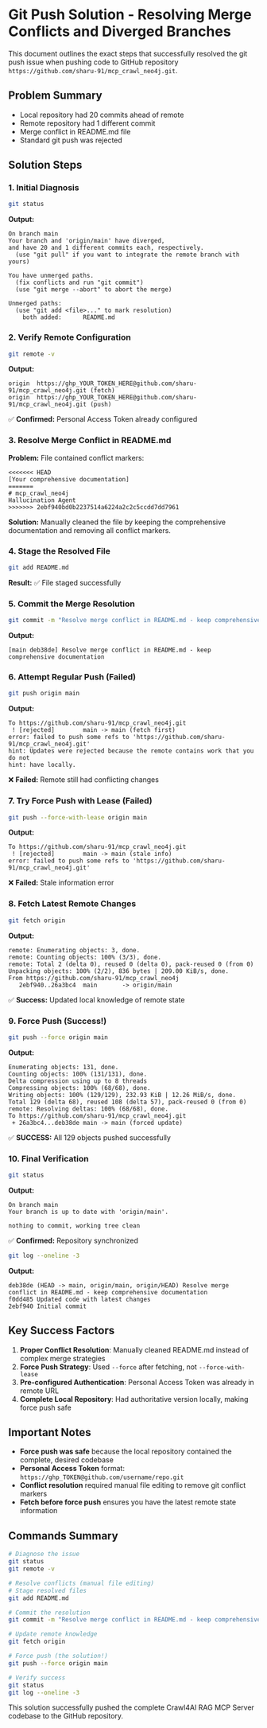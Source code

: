 # Git Push Solution - Resolving Merge Conflicts and Diverged Branches

This document outlines the exact steps that successfully resolved the git push issue when pushing code to GitHub repository `https://github.com/sharu-91/mcp_crawl_neo4j.git`.

## Problem Summary

- Local repository had 20 commits ahead of remote
- Remote repository had 1 different commit
- Merge conflict in README.md file
- Standard git push was rejected

## Solution Steps

### 1. Initial Diagnosis
```bash
git status
```
**Output:**
```
On branch main
Your branch and 'origin/main' have diverged,
and have 20 and 1 different commits each, respectively.
  (use "git pull" if you want to integrate the remote branch with yours)

You have unmerged paths.
  (fix conflicts and run "git commit")
  (use "git merge --abort" to abort the merge)

Unmerged paths:
  (use "git add <file>..." to mark resolution)
	both added:      README.md
```

### 2. Verify Remote Configuration
```bash
git remote -v
```
**Output:**
```
origin	https://ghp_YOUR_TOKEN_HERE@github.com/sharu-91/mcp_crawl_neo4j.git (fetch)
origin	https://ghp_YOUR_TOKEN_HERE@github.com/sharu-91/mcp_crawl_neo4j.git (push)
```
✅ **Confirmed:** Personal Access Token already configured

### 3. Resolve Merge Conflict in README.md

**Problem:** File contained conflict markers:
```
<<<<<<< HEAD
[Your comprehensive documentation]
=======
# mcp_crawl_neo4j
Hallucination Agent
>>>>>>> 2ebf940bd0b2237514a6224a2c2c5ccdd7dd7961
```

**Solution:** Manually cleaned the file by keeping the comprehensive documentation and removing all conflict markers.

### 4. Stage the Resolved File
```bash
git add README.md
```
**Result:** ✅ File staged successfully

### 5. Commit the Merge Resolution
```bash
git commit -m "Resolve merge conflict in README.md - keep comprehensive documentation"
```
**Output:**
```
[main deb38de] Resolve merge conflict in README.md - keep comprehensive documentation
```

### 6. Attempt Regular Push (Failed)
```bash
git push origin main


```
**Output:**
```
To https://github.com/sharu-91/mcp_crawl_neo4j.git
 ! [rejected]        main -> main (fetch first)
error: failed to push some refs to 'https://github.com/sharu-91/mcp_crawl_neo4j.git'
hint: Updates were rejected because the remote contains work that you do not
hint: have locally.
```
❌ **Failed:** Remote still had conflicting changes

### 7. Try Force Push with Lease (Failed)
```bash
git push --force-with-lease origin main
```
**Output:**
```
To https://github.com/sharu-91/mcp_crawl_neo4j.git
 ! [rejected]        main -> main (stale info)
error: failed to push some refs to 'https://github.com/sharu-91/mcp_crawl_neo4j.git'
```
❌ **Failed:** Stale information error

### 8. Fetch Latest Remote Changes
```bash
git fetch origin
```
**Output:**
```
remote: Enumerating objects: 3, done.
remote: Counting objects: 100% (3/3), done.
remote: Total 2 (delta 0), reused 0 (delta 0), pack-reused 0 (from 0)
Unpacking objects: 100% (2/2), 836 bytes | 209.00 KiB/s, done.
From https://github.com/sharu-91/mcp_crawl_neo4j
   2ebf940..26a3bc4  main       -> origin/main
```
✅ **Success:** Updated local knowledge of remote state

### 9. Force Push (Success!)
```bash
git push --force origin main
```
**Output:**
```
Enumerating objects: 131, done.
Counting objects: 100% (131/131), done.
Delta compression using up to 8 threads
Compressing objects: 100% (68/68), done.
Writing objects: 100% (129/129), 232.93 KiB | 12.26 MiB/s, done.
Total 129 (delta 68), reused 108 (delta 57), pack-reused 0 (from 0)
remote: Resolving deltas: 100% (68/68), done.
To https://github.com/sharu-91/mcp_crawl_neo4j.git
 + 26a3bc4...deb38de main -> main (forced update)
```
✅ **SUCCESS:** All 129 objects pushed successfully

### 10. Final Verification
```bash
git status
```
**Output:**
```
On branch main
Your branch is up to date with 'origin/main'.

nothing to commit, working tree clean
```
✅ **Confirmed:** Repository synchronized

```bash
git log --oneline -3
```
**Output:**
```
deb38de (HEAD -> main, origin/main, origin/HEAD) Resolve merge conflict in README.md - keep comprehensive documentation
f0dd485 Updated code with latest changes
2ebf940 Initial commit
```

## Key Success Factors

1. **Proper Conflict Resolution**: Manually cleaned README.md instead of complex merge strategies
2. **Force Push Strategy**: Used `--force` after fetching, not `--force-with-lease`
3. **Pre-configured Authentication**: Personal Access Token was already in remote URL
4. **Complete Local Repository**: Had authoritative version locally, making force push safe

## Important Notes

- **Force push was safe** because the local repository contained the complete, desired codebase
- **Personal Access Token** format: `https://ghp_TOKEN@github.com/username/repo.git`
- **Conflict resolution** required manual file editing to remove git conflict markers
- **Fetch before force push** ensures you have the latest remote state information

## Commands Summary

```bash
# Diagnose the issue
git status
git remote -v

# Resolve conflicts (manual file editing)
# Stage resolved files
git add README.md

# Commit the resolution
git commit -m "Resolve merge conflict in README.md - keep comprehensive documentation"

# Update remote knowledge
git fetch origin

# Force push (the solution!)
git push --force origin main

# Verify success
git status
git log --oneline -3
```

This solution successfully pushed the complete Crawl4AI RAG MCP Server codebase to the GitHub repository.
